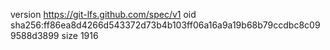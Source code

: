 version https://git-lfs.github.com/spec/v1
oid sha256:ff86ea8d4266d543372d73b4b103ff06a16a9a19b68b79ccdbc8c099588d3899
size 1916
